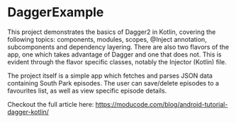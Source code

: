 # DaggerExample

This project demonstrates the basics of Dagger2 in Kotlin, covering the following topics: components, modules, scopes, @Inject annotation, subcomponents and dependency layering. There are also two flavors of the app, one which takes advantage of Dagger and one that does not. This is evident through the flavor specific classes, notably the Injector (Kotlin) file.

The project itself is a simple app which fetches and parses JSON data containing South Park episodes. The user can save/delete episodes to a favourites list, as well as view specific episode details.

Checkout the full article here: https://moducode.com/blog/android-tutorial-dagger-kotlin/
